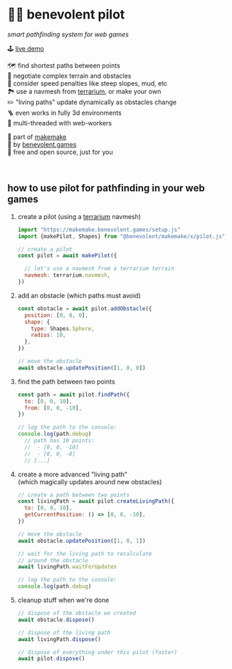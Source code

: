 
# 👨‍✈️ benevolent **pilot**

*smart pathfinding system for web games*

🕹️ [live demo](https://makemake.benevolent.games/pilot/)  

🗺️ find shortest paths between points  
🧗 negotiate complex terrain and obstacles  
🐢 consider speed penalties like steep slopes, mud, etc  
🏞️ use a navmesh from [terrarium](../terrarium), or make your own  
✏️ "living paths" update dynamically as obstacles change  
🪜 even works in fully 3d environments  
🧵 multi-threaded with web-workers  

🗿 part of [makemake](https://github.com/benevolent-games/makemake)  
👼 by [benevolent.games](https://benevolent.games/)  
💖 free and open source, just for you  

<br/>

## how to use pilot for pathfinding in your web games

1. create a pilot (using a [terrarium](../terrarium/) navmesh)
    ```js
    import "https://makemake.benevolent.games/setup.js"
    import {makePilot, Shapes} from "@benevolent/makemake/x/pilot.js"

    // create a pilot
    const pilot = await makePilot({

      // let's use a navmesh from a terrarium terrain
      navmesh: terrarium.navmesh,
    })
    ```

2. add an obstacle (which paths must avoid)

    ```js
    const obstacle = await pilot.addObstacle({
      position: [0, 0, 0],
      shape: {
        type: Shapes.Sphere,
        radius: 10,
      },
    })

    // move the obstacle
    await obstacle.updatePosition([1, 0, 0])
    ```

3. find the path between two points

    ```js
    const path = await pilot.findPath({
      to: [0, 0, 10],
      from: [0, 0, -10],
    })

    // log the path to the console:
    console.log(path.debug)
      // path has 10 points:
      //  - [0, 0, -10]
      //  - [0, 0, -8]
      // [...]
    ```

4. create a more advanced "living path"  
    (which magically updates around new obstacles)
    ```js
    // create a path between two points
    const livingPath = await pilot.createLivingPath({
      to: [0, 0, 10],
      getCurrentPosition: () => [0, 0, -10],
    })

    // move the obstacle
    await obstacle.updatePosition([1, 0, 1])

    // wait for the living path to recalculate
    // around the obstacle
    await livingPath.waitForUpdates

    // log the path to the console:
    console.log(path.debug)
    ```

5. cleanup stuff when we're done

    ```js
    // dispose of the obstacle we created
    await obstacle.dispose()

    // dispose of the living path
    await livingPath.dispose()

    // dispose of everything under this pilot (faster)
    await pilot.dispose()
    ```
